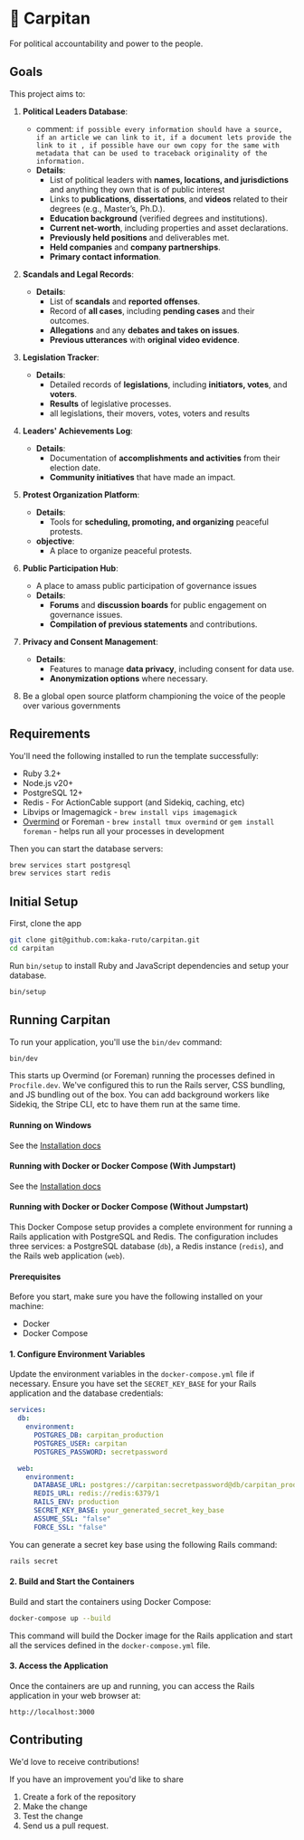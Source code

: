 # 🎉 Carpitan

For political accountability and power to the people.

## Goals

This project aims to:

1. **Political Leaders Database**:
   - comment: `if possible every information should have a source, if an article we can link to it, if a document lets provide the link to it , if possible have our own copy for the same with metadata that can be used to traceback originality of the information.`  
   - **Details**: 
     - List of political leaders with **names, locations, and jurisdictions** and anything they own that is of public interest
     - Links to **publications**, **dissertations**, and **videos** related to their degrees (e.g., Master’s, Ph.D.).
     - **Education background** (verified degrees and institutions).
     - **Current net-worth**, including properties and asset declarations.
     - **Previously held positions** and deliverables met.
     - **Held companies** and **company partnerships**.
     - **Primary contact information**.

2. **Scandals and Legal Records**:
   - **Details**: 
     - List of **scandals** and **reported offenses**.
     - Record of **all cases**, including **pending cases** and their outcomes.
     - **Allegations** and any **debates and takes on issues**.
     - **Previous utterances** with **original video evidence**.

3. **Legislation Tracker**:
   - **Details**:
     - Detailed records of **legislations**, including **initiators, votes**, and **voters**.
     - **Results** of legislative processes.
     - all legislations, their movers, votes, voters and results

4. **Leaders' Achievements Log**:
   - **Details**:
     - Documentation of **accomplishments and activities** from their election date.
     - **Community initiatives** that have made an impact.

5. **Protest Organization Platform**:
   - **Details**:
     - Tools for **scheduling, promoting, and organizing** peaceful protests.
   - **objective**:
     - A place to organize peaceful protests.


6. **Public Participation Hub**:
   - A place to amass public participation of governance issues
   - **Details**:
     - **Forums** and **discussion boards** for public engagement on governance issues.
     - **Compilation of previous statements** and contributions.

7. **Privacy and Consent Management**:
   - **Details**:
     - Features to manage **data privacy**, including consent for data use.
     - **Anonymization options** where necessary.

9. Be a global open source platform championing the voice of the people over various governments


## Requirements

You'll need the following installed to run the template successfully:

- Ruby 3.2+
- Node.js v20+
- PostgreSQL 12+
- Redis - For ActionCable support (and Sidekiq, caching, etc)
- Libvips or Imagemagick - `brew install vips imagemagick`
- [Overmind](https://github.com/DarthSim/overmind) or Foreman - `brew install tmux overmind` or `gem install foreman` - helps run all your processes in development

Then you can start the database servers:

```bash
brew services start postgresql
brew services start redis
```

## Initial Setup

First, clone the app

```bash
git clone git@github.com:kaka-ruto/carpitan.git
cd carpitan
```

Run `bin/setup` to install Ruby and JavaScript dependencies and setup your database.

```bash
bin/setup
```

## Running Carpitan

To run your application, you'll use the `bin/dev` command:

```bash
bin/dev
```

This starts up Overmind (or Foreman) running the processes defined in `Procfile.dev`. We've configured this to run the Rails server, CSS bundling, and JS bundling out of the box. You can add background workers like Sidekiq, the Stripe CLI, etc to have them run at the same time.

#### Running on Windows

See the [Installation docs](https://jumpstartrails.com/docs/installation#windows)

#### Running with Docker or Docker Compose (With Jumpstart)

See the [Installation docs](https://jumpstartrails.com/docs/installation#docker)

#### Running with Docker or Docker Compose (Without Jumpstart)

This Docker Compose setup provides a complete environment for running a Rails application with PostgreSQL and Redis. The configuration includes three services: a PostgreSQL database (`db`), a Redis instance (`redis`), and the Rails web application (`web`).

#### Prerequisites

Before you start, make sure you have the following installed on your machine:

- Docker
- Docker Compose

#### 1. Configure Environment Variables

Update the environment variables in the `docker-compose.yml` file if necessary. Ensure you have set the `SECRET_KEY_BASE` for your Rails application and the database credentials:

```yaml
services:
  db:
    environment:
      POSTGRES_DB: carpitan_production
      POSTGRES_USER: carpitan
      POSTGRES_PASSWORD: secretpassword

  web:
    environment:
      DATABASE_URL: postgres://carpitan:secretpassword@db/carpitan_production
      REDIS_URL: redis://redis:6379/1
      RAILS_ENV: production
      SECRET_KEY_BASE: your_generated_secret_key_base
      ASSUME_SSL: "false"
      FORCE_SSL: "false"
```

You can generate a secret key base using the following Rails command:

```bash
rails secret
```

#### 2. Build and Start the Containers

Build and start the containers using Docker Compose:

```bash
docker-compose up --build
```

This command will build the Docker image for the Rails application and start all the services defined in the `docker-compose.yml` file.

#### 3. Access the Application

Once the containers are up and running, you can access the Rails application in your web browser at:

```
http://localhost:3000
```

## Contributing

We'd love to receive contributions!

If you have an improvement you'd like to share

1. Create a fork of the repository
2. Make the change
3. Test the change
4. Send us a pull request.
